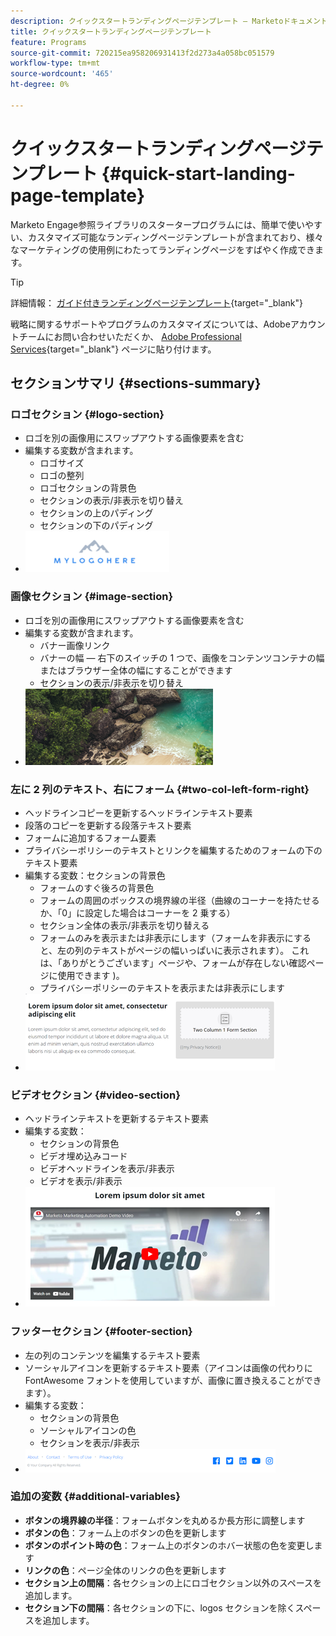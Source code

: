 ```yaml
---
description: クイックスタートランディングページテンプレート — Marketoドキュメント — 製品ドキュメント
title: クイックスタートランディングページテンプレート
feature: Programs
source-git-commit: 720215ea958206931413f2d273a4a058bc051579
workflow-type: tm+mt
source-wordcount: '465'
ht-degree: 0%

---
```


# クイックスタートランディングページテンプレート {#quick-start-landing-page-template}

Marketo Engage参照ライブラリのスタータープログラムには、簡単で使いやすい、カスタマイズ可能なランディングページテンプレートが含まれており、様々なマーケティングの使用例にわたってランディングページをすばやく作成できます。

>[!TIP]
>
>詳細情報： [ガイド付きランディングページテンプレート](/help/marketo/product-docs/demand-generation/landing-pages/landing-page-templates/create-a-guided-landing-page-template.md){target="_blank"}

戦略に関するサポートやプログラムのカスタマイズについては、Adobeアカウントチームにお問い合わせいただくか、 [Adobe Professional Services](https://business.adobe.com/customers/consulting-services/main.html){target="_blank"} ページに貼り付けます。

## セクションサマリ {#sections-summary}

### ロゴセクション {#logo-section}

* ロゴを別の画像用にスワップアウトする画像要素を含む
* 編集する変数が含まれます。
   * ロゴサイズ
   * ロゴの整列
   * ロゴセクションの背景色
   * セクションの表示/非表示を切り替え
   * セクションの上のパディング
   * セクションの下のパディング
* ![](assets/quick-start-landing-page-template-1.png)

### 画像セクション {#image-section}

* ロゴを別の画像用にスワップアウトする画像要素を含む
* 編集する変数が含まれます。
   * バナー画像リンク
   * バナーの幅 — 右下のスイッチの 1 つで、画像をコンテンツコンテナの幅またはブラウザー全体の幅にすることができます
   * セクションの表示/非表示を切り替え
* ![](assets/quick-start-landing-page-template-2.png)

### 左に 2 列のテキスト、右にフォーム {#two-col-left-form-right}

* ヘッドラインコピーを更新するヘッドラインテキスト要素
* 段落のコピーを更新する段落テキスト要素
* フォームに追加するフォーム要素
* プライバシーポリシーのテキストとリンクを編集するためのフォームの下のテキスト要素
* 編集する変数：セクションの背景色
   * フォームのすぐ後ろの背景色
   * フォームの周囲のボックスの境界線の半径（曲線のコーナーを持たせるか、「0」に設定した場合はコーナーを 2 乗する）
   * セクション全体の表示/非表示を切り替える
   * フォームのみを表示または非表示にします（フォームを非表示にすると、左の列のテキストがページの幅いっぱいに表示されます）。 これは、「ありがとうございます」ページや、フォームが存在しない確認ページに使用できます )。
   * プライバシーポリシーのテキストを表示または非表示にします
* ![](assets/quick-start-landing-page-template-3.png)

### ビデオセクション {#video-section}

* ヘッドラインテキストを更新するテキスト要素
* 編集する変数：
   * セクションの背景色
   * ビデオ埋め込みコード
   * ビデオヘッドラインを表示/非表示
   * ビデオを表示/非表示
* ![](assets/quick-start-landing-page-template-4.png)

### フッターセクション {#footer-section}

* 左の列のコンテンツを編集するテキスト要素
* ソーシャルアイコンを更新するテキスト要素（アイコンは画像の代わりに FontAwesome フォントを使用していますが、画像に置き換えることができます）。
* 編集する変数：
   * セクションの背景色
   * ソーシャルアイコンの色
   * セクションを表示/非表示
* ![](assets/quick-start-landing-page-template-5.png)

### 追加の変数 {#additional-variables}

* **ボタンの境界線の半径**：フォームボタンを丸めるか長方形に調整します
* **ボタンの色**：フォーム上のボタンの色を更新します
* **ボタンのポイント時の色**：フォーム上のボタンのホバー状態の色を変更します
* **リンクの色**：ページ全体のリンクの色を更新します
* **セクション上の間隔**：各セクションの上にロゴセクション以外のスペースを追加します。
* **セクション下の間隔**：各セクションの下に、logos セクションを除くスペースを追加します。
